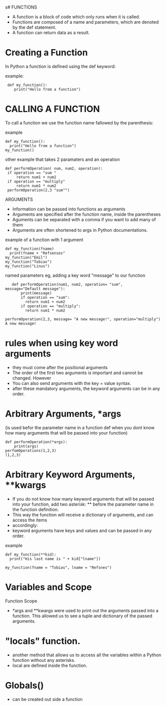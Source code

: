 s# FUNCTIONS
* A function is a block of code which only runs when it is called.
* Functions are composed of a name and parameters, which are denoted by the def statement.
* A function can return data as a result.

# Creating a Function
In Python a function is defined using the def keyword:

example:

     def my_function():
        print("Hello from a function")
# CALLING A FUNCTION
To call a function we use the function name fallowed by the parenthesis:

example

    def my_function():
      print("Hello from a function")
    my_function()
    
other example that takes 2 paramaters and an operation

    def performOperation( num, num2, operation):
     if operation == "sum "
         return num1 + num2
     if operation == "multiply"
         return num1 * num2
     performOperation(2,3 "sum"")
     
ARGUMENTS
* Information can be passed into functions as arguments
* Arguments are specified after the function name, inside the parentheses
* Aguments can be separated with a comma if you want to add many of them
* Arguments are often shortened to args in Python documentations.

example of a function with 1 argument

    def my_function(fname)
      print(fname + "Refsenses"
    my_function("Emil")
    my_function("Tobias")
    my_function("Linus")
    
named parameters eg, adding a key word "message" to our function

       def performOperation(num1, num2, operation= "sum",  message="Default message"):
           print(message)
           if operation == "sum":
             return num1 + num2
           if operation == "multiply":
             return num1 * num2

    performOperation(2,3, message= "A new message!", operation="multiply")
    A new message!
    
# rules when using key word arguments
* they must come after the positional arguments
* The order of the first two arguments is important and cannot be changed. However
* You can also send arguments with the key = value syntax.
* after these mandatory arguments, the keyword arguments can be in any order. 

# Arbitrary Arguments, *args
(is used befor the parameter name in a function def when  you dont know how many arguments that will be passed into your function)

    def performOperation(*args):
        print(args)
    perfomOperations(1,2,3)
    (1,2,3)

# Arbitrary Keyword Arguments, **kwargs

* If you do not know how many keyword arguments that will be passed into your function, add two asterisk: ** before the parameter name in the function definition.
* This way the function will receive a dictionary of arguments, and can access the items
* accordingly:
* keyword arguments have keys and values and can be passed in any order.

example

    def my_function(**kid):
      print("His last name is " + kid["lname"])

    my_function(fname = "Tobias", lname = "Refsnes")

#  Variables and Scope

Function Scope
* *args and **kwargs were used to print out the arguments passed into a function. This allowed us to see a tuple and dictionary of the passed arguments.

# "locals" function.

* another method that allows us to access all the variables within a Python function without any asterisks.
* local are defined inside the function.

# Globals()
* can be created out side a function




    


    


    






